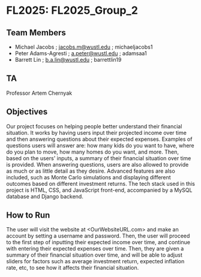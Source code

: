 # FL2025: FL2025_Group_2

## Team Members
- Michael Jacobs ; jacobs.m@wustl.edu ; michaeljacobs1
- Peter Adams-Agresti ; a.peter@wustl.edu ; adamsaa1
- Barrett Lin ; b.a.lin@wustl.edu ; barrettlin19

## TA
Professor Artem Chernyak

## Objectives
Our project focuses on helping people better understand their financial situation. It works by having users input their projected income over time and then answering questions about their expected expenses. Examples of questions users will answer are: how many kids do you want to have, where do you plan to move, how many homes do you want, and more. Then, based on the users' inputs, a summary of their financial situation over time is provided. When answering questions, users are also allowed to provide as much or as little detail as they desire. Advanced features are also included, such as Monte Carlo simulations and displaying different outcomes based on different investment returns. The tech stack used in this project is HTML, CSS, and JavaScript front-end, accompanied by a MySQL database and Django backend. 


## How to Run
The user will visit the website at <OurWebsiteURL.com> and make an account by setting a username and password. Then, the user will proceed to the first step of inputting their expected income over time, and continue with entering their expected expenses over time. Then, they are given a summary of their financial situation over time, and will be able to adjust sliders for factors such as average investment return, expected inflation rate, etc, to see how it affects their financial situation. 
